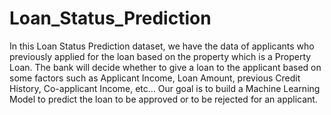 # Loan_Status_Prediction

In this Loan Status Prediction dataset, we have the data of applicants who previously applied for the loan based on the property which is a Property Loan.
The bank will decide whether to give a loan to the applicant based on some factors such as Applicant Income, Loan Amount, previous Credit History, Co-applicant Income, etc…
Our goal is to build a Machine Learning Model to predict the loan to be approved or to be rejected for an applicant.
